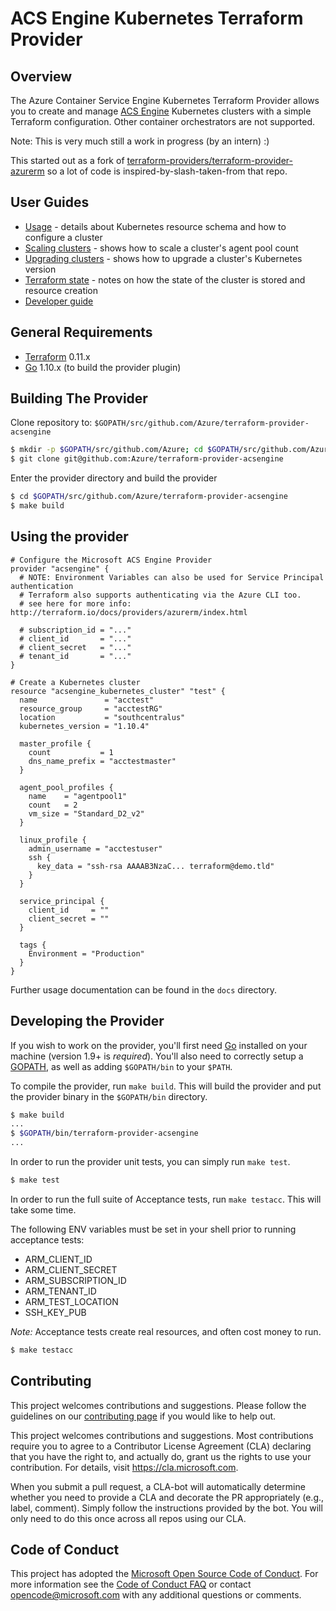 # ACS Engine Kubernetes Terraform Provider

## Overview

The Azure Container Service Engine Kubernetes Terraform Provider allows you to create and manage [ACS Engine](https://github.com/Azure/acs-engine) Kubernetes clusters with a simple Terraform configuration. Other container orchestrators are not supported.

Note: This is very much still a work in progress (by an intern) :)

This started out as a fork of [terraform-providers/terraform-provider-azurerm](https://github.com/terraform-providers/terraform-provider-azurerm/tree/master/azurerm) so a lot of code is inspired-by-slash-taken-from that repo.

## User Guides

* [Usage](docs/acsengine_k8s_cluster.md) - details about Kubernetes resource schema and how to configure a cluster
* [Scaling clusters](docs/scaling-agent-pools.md) - shows how to scale a cluster's agent pool count
* [Upgrading clusters](docs/upgrading-clusters.md) - shows how to upgrade a cluster's Kubernetes version
* [Terraform state](docs/state.md) - notes on how the state of the cluster is stored and resource creation
* [Developer guide](docs/developers.md)

## General Requirements

* [Terraform](https://www.terraform.io/downloads.html) 0.11.x
* [Go](https://golang.org/doc/install) 1.10.x (to build the provider plugin)

## Building The Provider

Clone repository to: `$GOPATH/src/github.com/Azure/terraform-provider-acsengine`

```sh
$ mkdir -p $GOPATH/src/github.com/Azure; cd $GOPATH/src/github.com/Azure
$ git clone git@github.com:Azure/terraform-provider-acsengine
```

Enter the provider directory and build the provider

```sh
$ cd $GOPATH/src/github.com/Azure/terraform-provider-acsengine
$ make build
```

## Using the provider

```
# Configure the Microsoft ACS Engine Provider
provider "acsengine" {
  # NOTE: Environment Variables can also be used for Service Principal authentication
  # Terraform also supports authenticating via the Azure CLI too.
  # see here for more info: http://terraform.io/docs/providers/azurerm/index.html

  # subscription_id = "..."
  # client_id       = "..."
  # client_secret   = "..."
  # tenant_id       = "..."
}

# Create a Kubernetes cluster
resource "acsengine_kubernetes_cluster" "test" {
  name               = "acctest"
  resource_group     = "acctestRG"
  location           = "southcentralus"
  kubernetes_version = "1.10.4"

  master_profile {
    count           = 1
    dns_name_prefix = "acctestmaster"
  }

  agent_pool_profiles {
    name    = "agentpool1"
    count   = 2
    vm_size = "Standard_D2_v2"
  }

  linux_profile {
    admin_username = "acctestuser"
    ssh {
      key_data = "ssh-rsa AAAAB3NzaC... terraform@demo.tld"
    }
  }

  service_principal {
    client_id     = ""
    client_secret = ""
  }

  tags {
    Environment = "Production"
  }
}
```

Further usage documentation can be found in the `docs` directory.

## Developing the Provider

If you wish to work on the provider, you'll first need [Go](http://www.golang.org) installed on your machine (version 1.9+ is *required*). You'll also need to correctly setup a [GOPATH](http://golang.org/doc/code.html#GOPATH), as well as adding `$GOPATH/bin` to your `$PATH`.

To compile the provider, run `make build`. This will build the provider and put the provider binary in the `$GOPATH/bin` directory.

```sh
$ make build
...
$ $GOPATH/bin/terraform-provider-acsengine
...
```

In order to run the provider unit tests, you can simply run `make test`.

```sh
$ make test
```

In order to run the full suite of Acceptance tests, run `make testacc`. This will take some time.

The following ENV variables must be set in your shell prior to running acceptance tests:

* ARM_CLIENT_ID
* ARM_CLIENT_SECRET
* ARM_SUBSCRIPTION_ID
* ARM_TENANT_ID
* ARM_TEST_LOCATION
* SSH_KEY_PUB

*Note:* Acceptance tests create real resources, and often cost money to run.

```sh
$ make testacc
```

## Contributing

This project welcomes contributions and suggestions. Please follow the guidelines on our [contributing page](CONTRIBUTING.md) if you would like to help out.

This project welcomes contributions and suggestions.  Most contributions require you to agree to a
Contributor License Agreement (CLA) declaring that you have the right to, and actually do, grant us
the rights to use your contribution. For details, visit https://cla.microsoft.com.

When you submit a pull request, a CLA-bot will automatically determine whether you need to provide
a CLA and decorate the PR appropriately (e.g., label, comment). Simply follow the instructions
provided by the bot. You will only need to do this once across all repos using our CLA.

## Code of Conduct

This project has adopted the [Microsoft Open Source Code of Conduct](https://opensource.microsoft.com/codeofconduct/).
For more information see the [Code of Conduct FAQ](https://opensource.microsoft.com/codeofconduct/faq/) or
contact [opencode@microsoft.com](mailto:opencode@microsoft.com) with any additional questions or comments.
